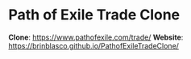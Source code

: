 # Path of Exile Trade Clone

**Clone**: https://www.pathofexile.com/trade/
**Website**: https://brinblasco.github.io/PathofExileTradeClone/